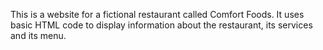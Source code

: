 This is a website for a fictional restaurant called Comfort Foods. It uses basic HTML code to display information about the restaurant, its services and its menu.
